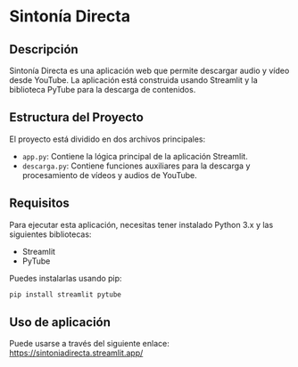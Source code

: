 # Sintonía Directa

## Descripción

Sintonía Directa es una aplicación web que permite descargar audio y vídeo desde YouTube. La aplicación está construida usando Streamlit y la biblioteca PyTube para la descarga de contenidos.

## Estructura del Proyecto

El proyecto está dividido en dos archivos principales:

- `app.py`: Contiene la lógica principal de la aplicación Streamlit.
- `descarga.py`: Contiene funciones auxiliares para la descarga y procesamiento de vídeos y audios de YouTube.

## Requisitos

Para ejecutar esta aplicación, necesitas tener instalado Python 3.x y las siguientes bibliotecas:

- Streamlit
- PyTube

Puedes instalarlas usando pip:

```bash
pip install streamlit pytube
```

## Uso de aplicación

Puede usarse a través del siguiente enlace:
https://sintoniadirecta.streamlit.app/

